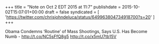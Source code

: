 +++
title = "Note on Oct 2 EDT 2015 at 11:7"
publishdate = 2015-10-02T15:07:01+00:00
draft = false
syndicated = [ 'https://twitter.com/chrisjohndeluca/status/649963804734918700?s=20' ]
+++

Obama Condemns ‘Routine’ of Mass Shootings, Says U.S. Has Become Numb - http://t.co/NC5sFfQ8g5 http://t.co/x5mU7tb15V

